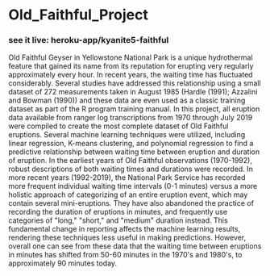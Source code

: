 # Old_Faithful_Project
### see it live: heroku-app/kyanite5-faithful
Old Faithful Geyser in Yellowstone National Park is a unique hydrothermal feature that gained its name from its reputation for erupting very regularly approximately every hour. In recent years, the waiting time has fluctuated considerably. Several studies have addressed this relationship using a small dataset of 272 measurements taken in August 1985 (Hardle (1991); Azzalini and Bowman (1990)) and these data are even used as a classic training dataset as part of the R program training manual. In this project, all eruption data available from ranger log transcriptions from 1970 through July 2019 were compiled to create the most complete dataset of Old Faithful eruptions. Several machine learning techniques were utilized, including linear regression, K-means clustering, and polynomial regression to find a predictive relationship between waiting time between eruption and duration of eruption. In the earliest years of Old Faithful observations (1970-1992), robust descriptions of both waiting times and durations were recorded. In more recent years (1992-2019), the National Park Service has recorded more frequent individual waiting time intervals (0-1 minutes) versus a more holistic approach of categorizing of an entire eruption event, which may contain several mini-eruptions. They have also abandoned the practice of recording the duration of eruptions in minutes, and frequently use categories of "long," "short," and "medium" duration instead. This fundamental change in reporting affects the machine learning results, rendering these techniques less useful in making predictions. However, overall one can see from these data that the waiting time between eruptions in minutes has shifted from 50-60 minutes in the 1970's and 1980's, to approximately 90 minutes today. 
